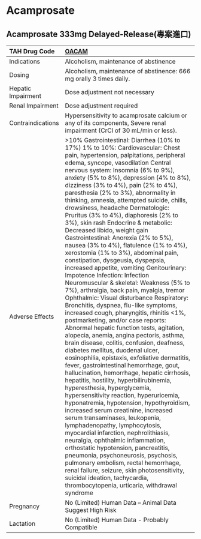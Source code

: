# Acamprosate

## Acamprosate 333mg Delayed-Release(專案進口)

| TAH Drug Code      | [**OACAM**](https://www.tahsda.org.tw/drugs/hissearch.php?drug_code=OACAM)                                                                                                                                                                                                                                                                                                                                                                                                                                                                                                                                                                                                                                                                                                                                                                                                                                                                                                                                                                                                                                                                                                                                                                                                                                                                                                                                                                                                                                                                                                                                                                                                                                                                                                                                                                                                                                                                      |
|:-------------------|:------------------------------------------------------------------------------------------------------------------------------------------------------------------------------------------------------------------------------------------------------------------------------------------------------------------------------------------------------------------------------------------------------------------------------------------------------------------------------------------------------------------------------------------------------------------------------------------------------------------------------------------------------------------------------------------------------------------------------------------------------------------------------------------------------------------------------------------------------------------------------------------------------------------------------------------------------------------------------------------------------------------------------------------------------------------------------------------------------------------------------------------------------------------------------------------------------------------------------------------------------------------------------------------------------------------------------------------------------------------------------------------------------------------------------------------------------------------------------------------------------------------------------------------------------------------------------------------------------------------------------------------------------------------------------------------------------------------------------------------------------------------------------------------------------------------------------------------------------------------------------------------------------------------------------------------------|
| Indications        | Alcoholism, maintenance of abstinence                                                                                                                                                                                                                                                                                                                                                                                                                                                                                                                                                                                                                                                                                                                                                                                                                                                                                                                                                                                                                                                                                                                                                                                                                                                                                                                                                                                                                                                                                                                                                                                                                                                                                                                                                                                                                                                                                                           |
| Dosing             | Alcoholism, maintenance of abstinence: 666 mg orally 3 times daily.                                                                                                                                                                                                                                                                                                                                                                                                                                                                                                                                                                                                                                                                                                                                                                                                                                                                                                                                                                                                                                                                                                                                                                                                                                                                                                                                                                                                                                                                                                                                                                                                                                                                                                                                                                                                                                                                             |
| Hepatic Impairment | Dose adjustment not necessary                                                                                                                                                                                                                                                                                                                                                                                                                                                                                                                                                                                                                                                                                                                                                                                                                                                                                                                                                                                                                                                                                                                                                                                                                                                                                                                                                                                                                                                                                                                                                                                                                                                                                                                                                                                                                                                                                                                   |
| Renal Impairment   | Dose adjustment required                                                                                                                                                                                                                                                                                                                                                                                                                                                                                                                                                                                                                                                                                                                                                                                                                                                                                                                                                                                                                                                                                                                                                                                                                                                                                                                                                                                                                                                                                                                                                                                                                                                                                                                                                                                                                                                                                                                        |
| Contraindications  | Hypersensitivity to acamprosate calcium or any of its components, Severe renal impairment (CrCl of 30 mL/min or less).                                                                                                                                                                                                                                                                                                                                                                                                                                                                                                                                                                                                                                                                                                                                                                                                                                                                                                                                                                                                                                                                                                                                                                                                                                                                                                                                                                                                                                                                                                                                                                                                                                                                                                                                                                                                                          |
| Adverse Effects    | >10% Gastrointestinal: Diarrhea (10% to 17%) 1% to 10%: Cardiovascular: Chest pain, hypertension, palpitations, peripheral edema, syncope, vasodilation Central nervous system: Insomnia (6% to 9%), anxiety (5% to 8%), depression (4% to 8%), dizziness (3% to 4%), pain (2% to 4%), paresthesia (2% to 3%), abnormality in thinking, amnesia, attempted suicide, chills, drowsiness, headache Dermatologic: Pruritus (3% to 4%), diaphoresis (2% to 3%), skin rash Endocrine & metabolic: Decreased libido, weight gain Gastrointestinal: Anorexia (2% to 5%), nausea (3% to 4%), flatulence (1% to 4%), xerostomia (1% to 3%), abdominal pain, constipation, dysgeusia, dyspepsia, increased appetite, vomiting Genitourinary: Impotence Infection: Infection Neuromuscular & skeletal: Weakness (5% to 7%), arthralgia, back pain, myalgia, tremor Ophthalmic: Visual disturbance Respiratory: Bronchitis, dyspnea, flu-like symptoms, increased cough, pharyngitis, rhinitis <1%, postmarketing, and/or case reports: Abnormal hepatic function tests, agitation, alopecia, anemia, angina pectoris, asthma, brain disease, colitis, confusion, deafness, diabetes mellitus, duodenal ulcer, eosinophilia, epistaxis, exfoliative dermatitis, fever, gastrointestinal hemorrhage, gout, hallucination, hemorrhage, hepatic cirrhosis, hepatitis, hostility, hyperbilirubinemia, hyperesthesia, hyperglycemia, hypersensitivity reaction, hyperuricemia, hyponatremia, hypotension, hypothyroidism, increased serum creatinine, increased serum transaminases, leukopenia, lymphadenopathy, lymphocytosis, myocardial infarction, nephrolithiasis, neuralgia, ophthalmic inflammation, orthostatic hypotension, pancreatitis, pneumonia, psychoneurosis, psychosis, pulmonary embolism, rectal hemorrhage, renal failure, seizure, skin photosensitivity, suicidal ideation, tachycardia, thrombocytopenia, urticaria, withdrawal syndrome |
| Pregnancy          | No (Limited) Human Data – Animal Data Suggest High Risk                                                                                                                                                                                                                                                                                                                                                                                                                                                                                                                                                                                                                                                                                                                                                                                                                                                                                                                                                                                                                                                                                                                                                                                                                                                                                                                                                                                                                                                                                                                                                                                                                                                                                                                                                                                                                                                                                         |
| Lactation          | No (Limited) Human Data - Probably Compatible                                                                                                                                                                                                                                                                                                                                                                                                                                                                                                                                                                                                                                                                                                                                                                                                                                                                                                                                                                                                                                                                                                                                                                                                                                                                                                                                                                                                                                                                                                                                                                                                                                                                                                                                                                                                                                                                                                   |

